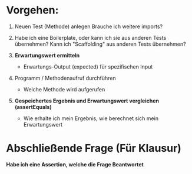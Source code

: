 # Vorgehen:
1. Neuen Test (Methode) anlegen Brauche ich weitere imports?

2. Habe ich eine Boilerplate, oder kann ich sie aus anderen Tests übernehmen?
Kann ich "Scaffolding" aus anderen Tests übernehmen?

3. __Erwartungswert ermitteln__ 
    - Erwartungs-Output (expected) für spezifischen Input 
4. Programm / Methodenaufruf durchführen 
    - Welche Methode wird aufgerufen 
5. __Gespeichertes Ergebnis und Erwartungswert vergleichen (assertEquals)__
    - Wie erhalte ich mein Ergebnis,
    wie berechnet sich mein Erwartungswert 

# Abschließende Frage (Für Klausur)
 __Habe ich eine Assertion, welche die Frage Beantwortet__
     